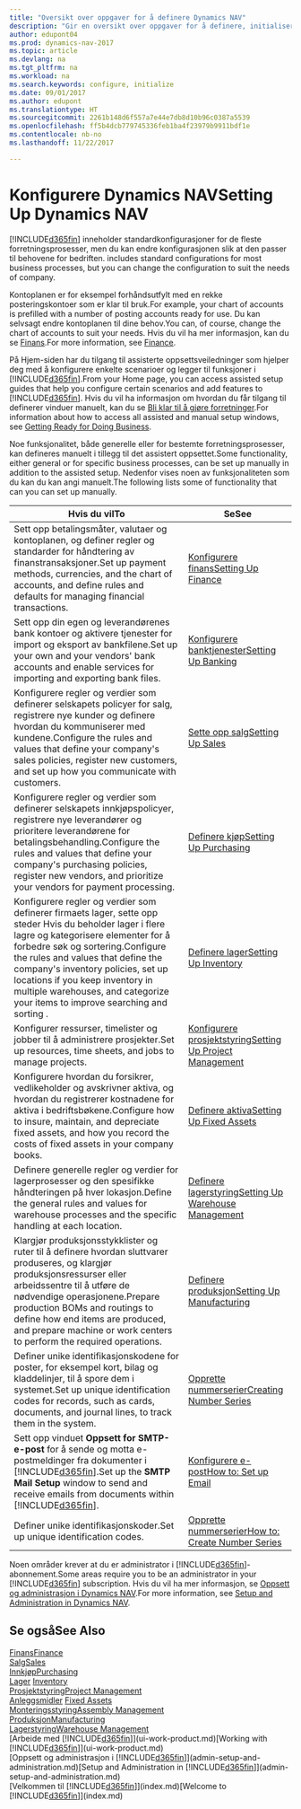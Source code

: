 ```yaml
---
title: "Oversikt over oppgaver for å definere Dynamics NAV"
description: "Gir en oversikt over oppgaver for å definere, initialisere og konfigurere Dynamics NAV etter behov."
author: edupont04
ms.prod: dynamics-nav-2017
ms.topic: article
ms.devlang: na
ms.tgt_pltfrm: na
ms.workload: na
ms.search.keywords: configure, initialize
ms.date: 09/01/2017
ms.author: edupont
ms.translationtype: HT
ms.sourcegitcommit: 2261b148d6f557a7e44e7db8d10b96c0387a5539
ms.openlocfilehash: ff5b4dcb779745336feb1ba4f23979b9911bdf1e
ms.contentlocale: nb-no
ms.lasthandoff: 11/22/2017

---
```

# <a name="setting-up-dynamics-nav"></a><span data-ttu-id="b4c02-103">Konfigurere Dynamics NAV</span><span class="sxs-lookup"><span data-stu-id="b4c02-103">Setting Up Dynamics NAV</span></span>
[!INCLUDE[d365fin](includes/d365fin_md.md)]<span data-ttu-id="b4c02-104"> inneholder standardkonfigurasjoner for de fleste forretningsprosesser, men du kan endre konfigurasjonen slik at den passer til behovene for bedriften.</span><span class="sxs-lookup"><span data-stu-id="b4c02-104"> includes standard configurations for most business processes, but you can change the configuration to suit the needs of company.</span></span>

<span data-ttu-id="b4c02-105">Kontoplanen er for eksempel forhåndsutfylt med en rekke posteringskontoer som er klar til bruk.</span><span class="sxs-lookup"><span data-stu-id="b4c02-105">For example, your chart of accounts is prefilled with a number of posting accounts ready for use.</span></span> <span data-ttu-id="b4c02-106">Du kan selvsagt endre kontoplanen til dine behov.</span><span class="sxs-lookup"><span data-stu-id="b4c02-106">You can, of course, change the chart of accounts to suit your needs.</span></span> <span data-ttu-id="b4c02-107">Hvis du vil ha mer informasjon, kan du se [Finans](finance.md).</span><span class="sxs-lookup"><span data-stu-id="b4c02-107">For more information, see [Finance](finance.md).</span></span>

<span data-ttu-id="b4c02-108">På Hjem-siden har du tilgang til assisterte oppsettsveiledninger som hjelper deg med å konfigurere enkelte scenarioer og legger til funksjoner i [!INCLUDE[d365fin](includes/d365fin_md.md)].</span><span class="sxs-lookup"><span data-stu-id="b4c02-108">From your Home page, you can access assisted setup guides that help you configure certain scenarios and add features to [!INCLUDE[d365fin](includes/d365fin_md.md)].</span></span> <span data-ttu-id="b4c02-109">Hvis du vil ha informasjon om hvordan du får tilgang til definerer vinduer manuelt, kan du se [Bli klar til å gjøre forretninger](ui-get-ready-business.md).</span><span class="sxs-lookup"><span data-stu-id="b4c02-109">For information about how to access all assisted and manual setup windows, see [Getting Ready for Doing Business](ui-get-ready-business.md).</span></span>

<span data-ttu-id="b4c02-110">Noe funksjonalitet, både generelle eller for bestemte forretningsprosesser, kan defineres manuelt i tillegg til det assistert oppsettet.</span><span class="sxs-lookup"><span data-stu-id="b4c02-110">Some functionality, either general or for specific business processes, can be set up manually in addition to the assisted setup.</span></span> <span data-ttu-id="b4c02-111">Nedenfor vises noen av funksjonaliteten som du kan du kan angi manuelt.</span><span class="sxs-lookup"><span data-stu-id="b4c02-111">The following lists some of functionality that can you can set up manually.</span></span>

| <span data-ttu-id="b4c02-112">Hvis du vil</span><span class="sxs-lookup"><span data-stu-id="b4c02-112">To</span></span> | <span data-ttu-id="b4c02-113">Se</span><span class="sxs-lookup"><span data-stu-id="b4c02-113">See</span></span> |
| --- | --- |
| <span data-ttu-id="b4c02-114">Sett opp betalingsmåter, valutaer og kontoplanen, og definer regler og standarder for håndtering av finanstransaksjoner.</span><span class="sxs-lookup"><span data-stu-id="b4c02-114">Set up payment methods, currencies, and the chart of accounts, and define rules and defaults for managing financial transactions.</span></span> |[<span data-ttu-id="b4c02-115">Konfigurere finans</span><span class="sxs-lookup"><span data-stu-id="b4c02-115">Setting Up Finance</span></span>](finance-setup-finance.md) |
| <span data-ttu-id="b4c02-116">Sett opp din egen og leverandørenes bank kontoer og aktivere tjenester for import og eksport av bankfilene.</span><span class="sxs-lookup"><span data-stu-id="b4c02-116">Set up your own and your vendors' bank accounts and enable services for importing and exporting bank files.</span></span> |[<span data-ttu-id="b4c02-117">Konfigurere banktjenester</span><span class="sxs-lookup"><span data-stu-id="b4c02-117">Setting Up Banking</span></span>](bank-setup-banking.md) |
| <span data-ttu-id="b4c02-118">Konfigurere regler og verdier som definerer selskapets policyer for salg, registrere nye kunder og definere hvordan du kommuniserer med kundene.</span><span class="sxs-lookup"><span data-stu-id="b4c02-118">Configure the rules and values that define your company's sales policies, register new customers, and set up how you communicate with customers.</span></span> |[<span data-ttu-id="b4c02-119">Sette opp salg</span><span class="sxs-lookup"><span data-stu-id="b4c02-119">Setting Up Sales</span></span>](sales-setup-sales.md) |
| <span data-ttu-id="b4c02-120">Konfigurere regler og verdier som definerer selskapets innkjøpspolicyer, registrere nye leverandører og prioritere leverandørene for betalingsbehandling.</span><span class="sxs-lookup"><span data-stu-id="b4c02-120">Configure the rules and values that define your company's purchasing policies, register new vendors, and prioritize your vendors for payment processing.</span></span> |[<span data-ttu-id="b4c02-121">Definere kjøp</span><span class="sxs-lookup"><span data-stu-id="b4c02-121">Setting Up Purchasing</span></span>](purchasing-setup-purchasing.md) |
| <span data-ttu-id="b4c02-122">Konfigurere regler og verdier som definerer firmaets lager, sette opp steder Hvis du beholder lager i flere lagre og kategorisere elementer for å forbedre søk og sortering.</span><span class="sxs-lookup"><span data-stu-id="b4c02-122">Configure the rules and values that define the company's inventory policies, set up locations if you keep inventory in multiple warehouses, and categorize your items to improve searching and sorting .</span></span> |[<span data-ttu-id="b4c02-123">Definere lager</span><span class="sxs-lookup"><span data-stu-id="b4c02-123">Setting Up Inventory</span></span>](inventory-setup-inventory.md) |
| <span data-ttu-id="b4c02-124">Konfigurer ressurser, timelister og jobber til å administrere prosjekter.</span><span class="sxs-lookup"><span data-stu-id="b4c02-124">Set up resources, time sheets, and jobs to manage projects.</span></span> |[<span data-ttu-id="b4c02-125">Konfigurere prosjektstyring</span><span class="sxs-lookup"><span data-stu-id="b4c02-125">Setting Up Project Management</span></span>](projects-setup-projects.md) |
| <span data-ttu-id="b4c02-126">Konfigurere hvordan du forsikrer, vedlikeholder og avskrivner aktiva, og hvordan du registrerer kostnadene for aktiva i bedriftsbøkene.</span><span class="sxs-lookup"><span data-stu-id="b4c02-126">Configure how to insure, maintain, and depreciate fixed assets, and how you record the costs of fixed assets in your company books.</span></span> |[<span data-ttu-id="b4c02-127">Definere aktiva</span><span class="sxs-lookup"><span data-stu-id="b4c02-127">Setting Up Fixed Assets</span></span>](fa-setup.md) |
|<span data-ttu-id="b4c02-128">Definere generelle regler og verdier for lagerprosesser og den spesifikke håndteringen på hver lokasjon.</span><span class="sxs-lookup"><span data-stu-id="b4c02-128">Define the general rules and values for warehouse processes and the specific handling at each location.</span></span>|[<span data-ttu-id="b4c02-129">Definere lagerstyring</span><span class="sxs-lookup"><span data-stu-id="b4c02-129">Setting Up Warehouse Management</span></span>](warehouse-setup-warehouse.md)|
|<span data-ttu-id="b4c02-130">Klargjør produksjonsstykklister og ruter til å definere hvordan sluttvarer produseres, og klargjør produksjonsressurser eller arbeidssentre til å utføre de nødvendige operasjonene.</span><span class="sxs-lookup"><span data-stu-id="b4c02-130">Prepare production BOMs and routings to define how end items are produced, and prepare machine or work centers to perform the required operations.</span></span>|[<span data-ttu-id="b4c02-131">Definere produksjon</span><span class="sxs-lookup"><span data-stu-id="b4c02-131">Setting Up Manufacturing</span></span>](production-configure-production-processes.md)|
| <span data-ttu-id="b4c02-132">Definer unike identifikasjonskodene for poster, for eksempel kort, bilag og kladdelinjer, til å spore dem i systemet.</span><span class="sxs-lookup"><span data-stu-id="b4c02-132">Set up unique identification codes for records, such as cards, documents, and journal lines, to track them in the system.</span></span> |[<span data-ttu-id="b4c02-133">Opprette nummerserier</span><span class="sxs-lookup"><span data-stu-id="b4c02-133">Creating Number Series</span></span>](ui-create-number-series.md) |
| <span data-ttu-id="b4c02-134">Sett opp vinduet **Oppsett for SMTP-e-post** for å sende og motta e-postmeldinger fra dokumenter i [!INCLUDE[d365fin](includes/d365fin_md.md)].</span><span class="sxs-lookup"><span data-stu-id="b4c02-134">Set up the **SMTP Mail Setup** window to send and receive emails from documents within [!INCLUDE[d365fin](includes/d365fin_md.md)].</span></span> |[<span data-ttu-id="b4c02-135">Konfigurere e-post</span><span class="sxs-lookup"><span data-stu-id="b4c02-135">How to: Set up Email</span></span>](madeira-how-setup-email.md) |
| <span data-ttu-id="b4c02-136">Definer unike identifikasjonskoder.</span><span class="sxs-lookup"><span data-stu-id="b4c02-136">Set up unique identification codes.</span></span> |[<span data-ttu-id="b4c02-137">Opprette nummerserier</span><span class="sxs-lookup"><span data-stu-id="b4c02-137">How to: Create Number Series</span></span>](ui-create-number-series.md) |

<span data-ttu-id="b4c02-138">Noen områder krever at du er administrator i [!INCLUDE[d365fin](includes/d365fin_md.md)]-abonnement.</span><span class="sxs-lookup"><span data-stu-id="b4c02-138">Some areas require you to be an administrator in your [!INCLUDE[d365fin](includes/d365fin_md.md)] subscription.</span></span> <span data-ttu-id="b4c02-139">Hvis du vil ha mer informasjon, se [Oppsett og administrasjon i Dynamics NAV](admin-setup-and-administration.md).</span><span class="sxs-lookup"><span data-stu-id="b4c02-139">For more information, see [Setup and Administration in Dynamics NAV](admin-setup-and-administration.md).</span></span>  

## <a name="see-also"></a><span data-ttu-id="b4c02-140">Se også</span><span class="sxs-lookup"><span data-stu-id="b4c02-140">See Also</span></span>
[<span data-ttu-id="b4c02-141">Finans</span><span class="sxs-lookup"><span data-stu-id="b4c02-141">Finance</span></span>](finance.md)  
[<span data-ttu-id="b4c02-142">Salg</span><span class="sxs-lookup"><span data-stu-id="b4c02-142">Sales</span></span>](sales-manage-sales.md)  
[<span data-ttu-id="b4c02-143">Innkjøp</span><span class="sxs-lookup"><span data-stu-id="b4c02-143">Purchasing</span></span>](purchasing-manage-purchasing.md)  
<span data-ttu-id="b4c02-144">[Lager](inventory-manage-inventory.md)  </span><span class="sxs-lookup"><span data-stu-id="b4c02-144">[Inventory](inventory-manage-inventory.md)  </span></span>  
[<span data-ttu-id="b4c02-145">Prosjektstyring</span><span class="sxs-lookup"><span data-stu-id="b4c02-145">Project Management</span></span>](projects-manage-projects.md)  
<span data-ttu-id="b4c02-146">[Anleggsmidler](fa-manage.md)  </span><span class="sxs-lookup"><span data-stu-id="b4c02-146">[Fixed Assets](fa-manage.md)  </span></span>  
[<span data-ttu-id="b4c02-147">Monteringsstyring</span><span class="sxs-lookup"><span data-stu-id="b4c02-147">Assembly Management</span></span>](assembly-assemble-items.md)  
[<span data-ttu-id="b4c02-148">Produksjon</span><span class="sxs-lookup"><span data-stu-id="b4c02-148">Manufacturing</span></span>](production-manage-manufacturing.md)  
[<span data-ttu-id="b4c02-149">Lagerstyring</span><span class="sxs-lookup"><span data-stu-id="b4c02-149">Warehouse Management</span></span>](warehouse-manage-warehouse.md)  
<span data-ttu-id="b4c02-150">[Arbeide med [!INCLUDE[d365fin](includes/d365fin_md.md)]](ui-work-product.md)</span><span class="sxs-lookup"><span data-stu-id="b4c02-150">[Working with [!INCLUDE[d365fin](includes/d365fin_md.md)]](ui-work-product.md)</span></span>  
<span data-ttu-id="b4c02-151">[Oppsett og administrasjon i [!INCLUDE[d365fin](includes/d365fin_md.md)]](admin-setup-and-administration.md)</span><span class="sxs-lookup"><span data-stu-id="b4c02-151">[Setup and Administration in [!INCLUDE[d365fin](includes/d365fin_md.md)]](admin-setup-and-administration.md)</span></span>  
<span data-ttu-id="b4c02-152">[Velkommen til [!INCLUDE[d365fin](includes/d365fin_md.md)]](index.md)</span><span class="sxs-lookup"><span data-stu-id="b4c02-152">[Welcome to [!INCLUDE[d365fin](includes/d365fin_md.md)]](index.md)</span></span>  

